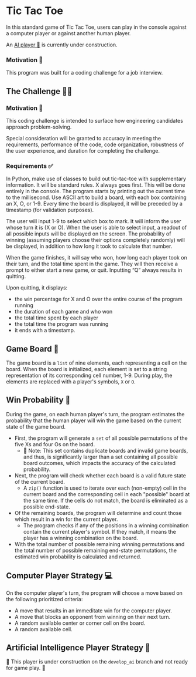 # Tic Tac Toe

In this standard game of Tic Tac Toe, users can play in the console against a computer player or against another human player.

An [AI player 🧠](#artificial-intelligence-player-strategy) is currently under construction.

### Motivation 🚸

This program was built for a coding challenge for a job interview.

## The Challenge 🧑‍💻

### Motivation 🚸

This coding challenge is intended to surface how engineering candidates approach problem-solving.

Special consideration will be granted to accuracy in meeting the requirements, performance of the code, code organization, robustness of the user experience, and duration for completing the challenge.

### Requirements ✅

In Python, make use of classes to build out tic-tac-toe with supplementary information. It will be standard rules. X always goes first. This will be done entirely in the console. The program starts by printing out the current time to the millisecond. Use ASCII art to build a board, with each box containing an X, O, or 1-9. Every time the board is displayed, it will be preceded by a timestamp (for validation purposes).

The user will input 1-9 to select which box to mark. It will inform the user whose turn it is (X or O). When the user is able to select input, a readout of all possible inputs will be displayed on the screen. The probability of winning (assuming players choose their options completely randomly) will be displayed, in addition to how long it took to calculate that number.

When the game finishes, it will say who won, how long each player took on their turn, and the total time spent in the game. They will then receive a prompt to either start a new game, or quit. Inputting “Q” always results in quitting.

Upon quitting, it displays:
  * the win percentage for X and O over the entire course of the program running
  * the duration of each game and who won
  * the total time spent by each player
  * the total time the program was running
  * it ends with a timestamp.

## Game Board 🔢

The game board is a `list` of nine elements, each representing a cell on the board. When the board is initialized, each element is set to a string representation of its corresponding cell number, 1-9. During play, the elements are replaced with a player's symbols, `X` or `O`.

## Win Probability 🎲

During the game, on each human player's turn, the program estimates the probability that the human player will win the game based on the current state of the game board.
  * First, the program will generate a `set` of all possible permutations of the five Xs and four Os on the board.
    * 📢 Note: This set contains duplicate boards and invalid game boards, and thus, is significantly larger than a set containing all possible board outcomes, which impacts the accuracy of the calculated probability.
  * Next, the program will check whether each board is a valid future state of the current board.
    * A `zip()` function is used to iterate over each (non-empty) cell in the current board and the corresponding cell in each "possible" board at the same time. If the cells do not match, the board is eliminated as a possible end-state.
  * Of the remaining boards, the program will determine and count those which result in a win for the current player.
    * The program checks if any of the positions in a winning combination contain the current player's symbol. If they match, it means the player has a winning combination on the board.
  * With the total number of possible remaining winning permutations and the total number of possible remaining end-state permutations, the estimated win probability is calculated and returned.

## Computer Player Strategy 💻

On the computer player's turn, the program will choose a move based on the following prioritized criteria:
  * A move that results in an immeditate win for the computer player.
  * A move that blocks an opponent from winning on their next turn.
  * A random available center or corner cell on the board.
  * A random available cell.

## Artificial Intelligence Player Strategy 🧠

🚧 This player is under construction on the `develop_ai` branch and not ready for game play. 🚧
